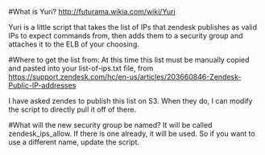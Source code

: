 #What is Yuri?
http://futurama.wikia.com/wiki/Yuri

Yuri is a little script that takes the list of IPs that zendesk publishes as valid IPs to expect commands from, then adds them to a security group and attaches it to the ELB of your choosing.


#Where to get the list from:
At this time this list must be manually copied and pasted into your list-of-ips.txt file, from https://support.zendesk.com/hc/en-us/articles/203660846-Zendesk-Public-IP-addresses

I have asked zendes to publish this list on S3. When they do, I can modify the script to directly pull it off of there.

#What will the new security group be named?
It will be called zendesk_ips_allow. If there is one already, it will be used. So if you want to use a different name, update the script.